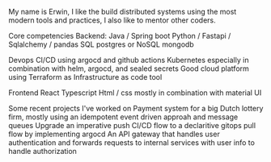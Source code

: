My name is Erwin, I like the build distributed systems using the most modern tools and practices, I also like to mentor other coders.

Core competencies
Backend:
Java / Spring boot
Python / Fastapi / Sqlalchemy / pandas
SQL postgres or NoSQL mongodb

Devops
CI/CD using argocd and github actions
Kubernetes especially in combination with helm, argocd, and sealed secrets 
Good cloud platform using Terraform as Infrastructure as code tool

Frontend
React Typescript
Html / css mostly in combination with material UI

Some recent projects I've worked on
Payment system for a big Dutch lottery firm, mostly using an idempotent event driven approah and message queues
Upgrade an imperative push CI/CD flow to a declaritive gitops pull flow by implementing argocd
An API gateway that handles user authentication and forwards requests to internal services with user info to handle authorization
